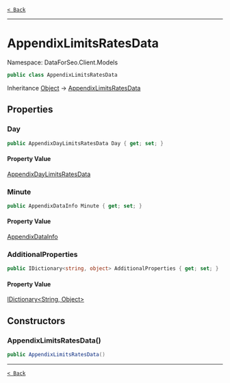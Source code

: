 [`< Back`](./)

---

# AppendixLimitsRatesData

Namespace: DataForSeo.Client.Models

```csharp
public class AppendixLimitsRatesData
```

Inheritance [Object](https://docs.microsoft.com/en-us/dotnet/api/system.object) → [AppendixLimitsRatesData](./dataforseo.client.models.appendixlimitsratesdata)

## Properties

### **Day**

```csharp
public AppendixDayLimitsRatesData Day { get; set; }
```

#### Property Value

[AppendixDayLimitsRatesData](./dataforseo.client.models.appendixdaylimitsratesdata)<br>

### **Minute**

```csharp
public AppendixDataInfo Minute { get; set; }
```

#### Property Value

[AppendixDataInfo](./dataforseo.client.models.appendixdatainfo)<br>

### **AdditionalProperties**

```csharp
public IDictionary<string, object> AdditionalProperties { get; set; }
```

#### Property Value

[IDictionary&lt;String, Object&gt;](https://docs.microsoft.com/en-us/dotnet/api/system.collections.generic.idictionary-2)<br>

## Constructors

### **AppendixLimitsRatesData()**

```csharp
public AppendixLimitsRatesData()
```

---

[`< Back`](./)
